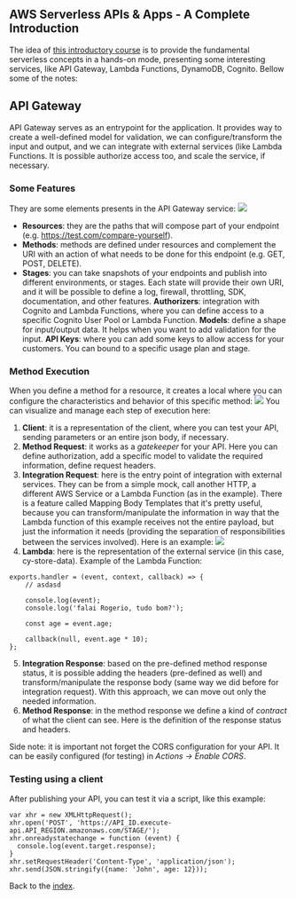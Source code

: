 ## AWS Serverless APIs & Apps - A Complete Introduction

The idea of [this introductory course](https://www.udemy.com/course/aws-serverless-a-complete-introduction) is to provide the fundamental serverless concepts in a hands-on mode, presenting some interesting services, like API Gateway, Lambda Functions, DynamoDB, Cognito. Bellow some of the notes:

## API Gateway

API Gateway serves as an entrypoint for the application. It provides way to create a well-defined model for validation, we can configure/transform the input and output, and we can integrate with external services (like Lambda Functions.  It is possible authorize access too, and scale the service, if necessary.

### Some Features
They are some elements presents in the API Gateway service:
![](http://url/to/api_gateway.png)

 - **Resources**: they are the paths that will compose part of your endpoint (e.g. https://test.com/compare-yourself).
 - **Methods**: methods are defined under resources and complement the URI with an action of what needs to be done for this endpoint (e.g. GET, POST, DELETE).
 - **Stages**: you can take snapshots of your endpoints and publish into different environments, or stages. Each state will provide their own URI, and it will be possible to define a log, firewall, throttling, SDK, documentation, and other features.
 **Authorizers**: integration with Cognito and Lambda Functions, where you can define access to a specific Cognito User Pool or Lambda Function.
 **Models**: define a shape for input/output data. It helps when you want to add validation for the input.
  **API Keys**: where you can add some keys to allow access for your customers. You can bound to a specific usage plan and stage.

### Method Execution

When you define a method for a resource, it creates a local where you can configure the characteristics and behavior of this specific method:
![](http://url/to/api_gateway2.png)
You can visualize and manage each step of execution here:

 1. **Client**: it is a representation of the client, where you can test your API, sending parameters or an entire json body, if necessary.
 2. **Method Request**: it works as a *gatekeeper* for your API. Here you can define authorization, add a specific model to validate the required information, define request headers.
 3. **Integration Request**: here is the entry point of integration with external services. They can be from a simple mock, call another HTTP, a different AWS Service or a Lambda Function (as in the example). There is a feature called Mapping Body Templates that it's pretty useful, because you can transform/manipulate the information in way that the Lambda function of this example receives not the entire payload, but just the information it needs (providing the separation of responsibilities between the services involved). Here is an example:
 ![](http://url/to/api_gateway3.png)
 4. **Lambda**: here is the representation of the external service (in this case,  cy-store-data). Example of the Lambda Function:

```
exports.handler = (event, context, callback) => {
    // asdasd
    
    console.log(event);
    console.log('falai Rogerio, tudo bom?');
    
    const age = event.age;
    
    callback(null, event.age * 10);
};  
```

 5. **Integration Response**: based on the pre-defined method response status, it is possible adding the headers (pre-defined as well) and transform/manipulate the response body (same way we did before for integration request). With this approach, we can move out only the needed information.
 6. **Method Response**: in the method response we define a kind of *contract* of what the client can see. Here is the definition of the response status and headers. 
 
 Side note: it is important not forget the CORS configuration for your API. It can be easily configured (for testing) in *Actions -> Enable CORS*.

### Testing using a client

After publishing your API, you can test it via a script, like this example:

```
var xhr = new XMLHttpRequest();
xhr.open('POST', 'https://API_ID.execute-api.API_REGION.amazonaws.com/STAGE/');
xhr.onreadystatechange = function (event) {
  console.log(event.target.response);
}
xhr.setRequestHeader('Content-Type', 'application/json');
xhr.send(JSON.stringify({name: 'John', age: 12}));
```

Back to the [index]('https://github.com/fabioono25/AWS-Studies#readme').
